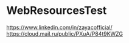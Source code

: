 # WebResourcesTest
https://www.linkedin.com/in/zayacofficial/
https://cloud.mail.ru/public/PXuA/P84t9KWZG
